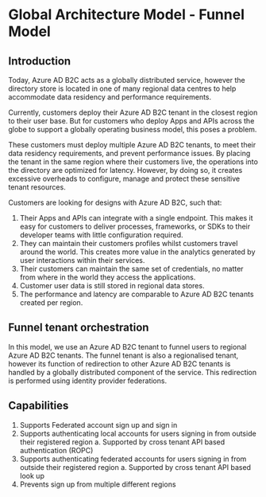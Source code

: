 # Global Architecture Model - Funnel Model

## Introduction

Today, Azure AD B2C acts as a globally distributed service, however the directory store is located in one of many regional data centres to help accommodate data residency and performance requirements.

Currently, customers deploy their Azure AD B2C tenant in the closest region to their user base. But for customers who deploy Apps and APIs across the globe to support a globally operating business model, this poses a problem.

These customers must deploy multiple Azure AD B2C tenants, to meet their data residency requirements, and prevent performance issues. By placing the tenant in the same region where their customers live, the operations into the directory are optimized for latency. However, by doing so, it creates excessive overheads to configure, manage and protect these sensitive tenant resources.

Customers are looking for designs with Azure AD B2C, such that:

1. Their Apps and APIs can integrate with a single endpoint. This makes it easy for customers to deliver processes, frameworks, or SDKs to their developer teams with little configuration required.
1. They can maintain their customers profiles whilst customers travel around the world. This creates more value in the analytics generated by user interactions within their services.
1. Their customers can maintain the same set of credentials, no matter from where in the world they access the applications.
1. Customer user data is still stored in regional data stores.
1. The performance and latency are comparable to Azure AD B2C tenants created per region.

## Funnel tenant orchestration

In this model, we use an Azure AD B2C tenant to funnel users to regional Azure AD B2C tenants. The funnel tenant is also a regionalised tenant, however its function of redirection to other Azure AD B2C tenants is handled by a globally distributed component of the service. This redirection is performed using identity provider federations.

## Capabilities

1. Supports Federated account sign up and sign in
1. Supports authenticating local accounts for users signing in from outside their registered region
    a. Supported by cross tenant API based authentication (ROPC)
1. Supports authenticating federated accounts for users signing in from outside their registered region
    a. Supported by cross tenant API based look up
1. Prevents sign up from multiple different regions
